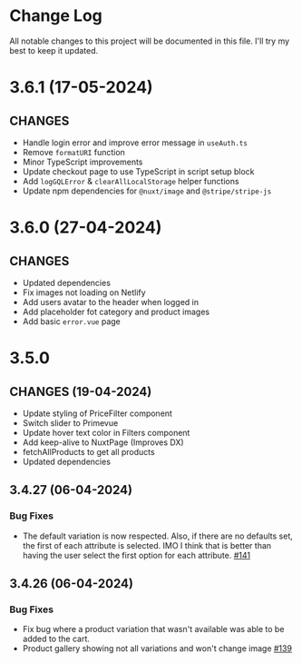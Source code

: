 # Change Log

All notable changes to this project will be documented in this file. I'll try my best to keep it updated.

# 3.6.1 (17-05-2024)

## CHANGES

- Handle login error and improve error message in `useAuth.ts`
- Remove `formatURI` function
- Minor TypeScript improvements
- Update checkout page to use TypeScript in script setup block
- Add `logGQLError` & `clearAllLocalStorage` helper functions
- Update npm dependencies for `@nuxt/image` and `@stripe/stripe-js`

# 3.6.0 (27-04-2024)

## CHANGES

- Updated dependencies
- Fix images not loading on Netlify
- Add users avatar to the header when logged in
- Add placeholder fot category and product images
- Add basic `error.vue` page

# 3.5.0

## CHANGES (19-04-2024)

- Update styling of PriceFilter component
- Switch slider to Primevue
- Update hover text color in Filters component
- Add keep-alive to NuxtPage (Improves DX)
- fetchAllProducts to get all products
- Updated dependencies

## 3.4.27 (06-04-2024)

### Bug Fixes

- The default variation is now respected. Also, if there are no defaults set, the first of each attribute is selected. IMO I think that is better than having the user select the first option for each attribute. [#141](https://github.com/scottyzen/woonuxt/issues/141)

## 3.4.26 (06-04-2024)

### Bug Fixes

- Fix bug where a product variation that wasn't available was able to be added to the cart.
- Product gallery showing not all variations and won't change image [#139](https://github.com/scottyzen/woonuxt/issues/139)
